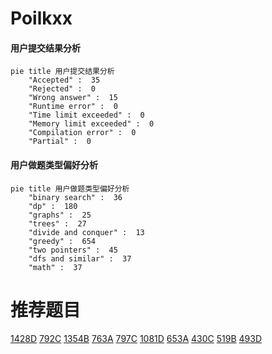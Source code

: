 # Poilkxx

<!-- tabs:start -->



#### **用户提交结果分析**

```mermaid
pie title 用户提交结果分析
    "Accepted" :  35
    "Rejected" :  0
    "Wrong answer" :  15
    "Runtime error" :  0
    "Time limit exceeded" :  0
    "Memory limit exceeded" :  0
    "Compilation error" :  0
    "Partial" :  0
```

#### **用户做题类型偏好分析**

```mermaid
pie title 用户做题类型偏好分析
    "binary search" :  36
    "dp" :  180
    "graphs" :  25
    "trees" :  27
    "divide and conquer" :  13
    "greedy" :  654
    "two pointers" :  45
    "dfs and similar" :  37
    "math" :  37
```



<!-- tabs:end -->
# 推荐题目
[1428D](https://codeforces.com/contest/1428/problem/D)
[792C](https://codeforces.com/contest/792/problem/C)
[1354B](https://codeforces.com/contest/1354/problem/B)
[763A](https://codeforces.com/contest/763/problem/A)
[797C](https://codeforces.com/contest/797/problem/C)
[1081D](https://codeforces.com/contest/1081/problem/D)
[653A](https://codeforces.com/contest/653/problem/A)
[430C](https://codeforces.com/contest/430/problem/C)
[519B](https://codeforces.com/contest/519/problem/B)
[493D](https://codeforces.com/contest/493/problem/D)
